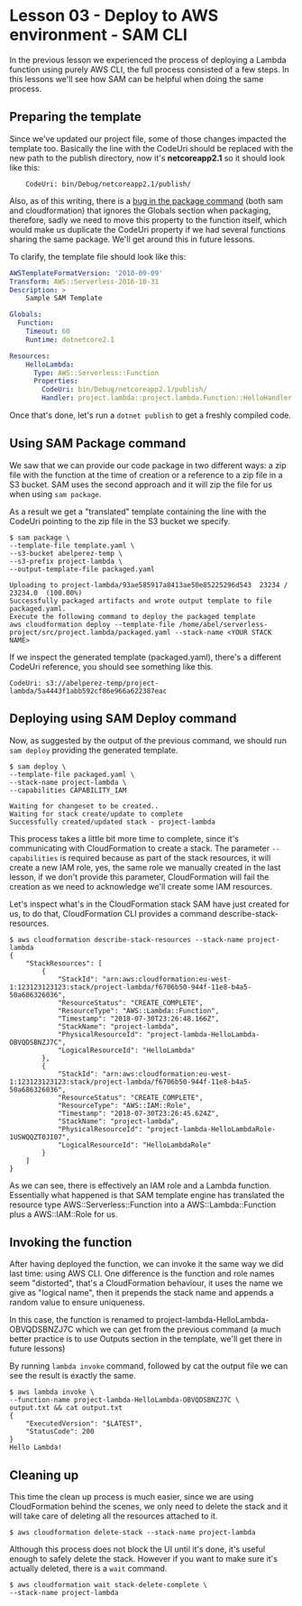 # Lesson 03 - Deploy to AWS environment - SAM CLI

In the previous lesson we experienced the process of deploying a Lambda function using purely AWS CLI, the full process consisted of a few steps. In this lessons we'll see how SAM can be helpful when doing the same process.

## Preparing the template

Since we've updated our project file, some of those changes impacted the template too. Basically the line with the CodeUri should be replaced with the new path to the publish directory, now it's **netcoreapp2.1** so it should look like this:

```
    CodeUri: bin/Debug/netcoreapp2.1/publish/
```

Also, as of this writing, there is a [bug in the package command](https://github.com/aws/aws-cli/issues/3376) (both sam and cloudformation) that ignores the Globals section when packaging, therefore, sadly we need to move this property to the function itself, which would make us duplicate the CodeUri property if we had several functions sharing the same package. We'll get around this in future lessons.

To clarify, the template file should look like this:

```yaml
AWSTemplateFormatVersion: '2010-09-09'
Transform: AWS::Serverless-2016-10-31
Description: >
    Sample SAM Template

Globals:
  Function:
    Timeout: 60
    Runtime: dotnetcore2.1

Resources:
    HelloLambda:
      Type: AWS::Serverless::Function
      Properties:
        CodeUri: bin/Debug/netcoreapp2.1/publish/
        Handler: project.lambda::project.lambda.Function::HelloHandler
```

Once that's done, let's run a ```dotnet publish``` to get a freshly compiled code.

## Using SAM Package command

We saw that we can provide our code package in two different ways: a zip file with the function at the time of creation or a reference to a zip file in a S3 bucket. SAM uses the second approach and it will zip the file for us when using ```sam package```. 

As a result we get a "translated" template containing the line with the CodeUri pointing to the zip file in the S3 bucket we specify.

```shell
$ sam package \
--template-file template.yaml \
--s3-bucket abelperez-temp \
--s3-prefix project-lambda \
--output-template-file packaged.yaml

Uploading to project-lambda/93ae585917a8413ae50e85225296d543  23234 / 23234.0  (100.00%)
Successfully packaged artifacts and wrote output template to file packaged.yaml.
Execute the following command to deploy the packaged template
aws cloudformation deploy --template-file /home/abel/serverless-project/src/project.lambda/packaged.yaml --stack-name <YOUR STACK NAME>
```

If we inspect the generated template (packaged.yaml), there's a different CodeUri reference, you should see something like this.

```
CodeUri: s3://abelperez-temp/project-lambda/5a4443f1abb592cf86e966a622387eac
```

## Deploying using SAM Deploy command

Now, as suggested by the output of the previous command, we should run ```sam deploy``` providing the generated template.

```shell
$ sam deploy \
--template-file packaged.yaml \
--stack-name project-lambda \
--capabilities CAPABILITY_IAM

Waiting for changeset to be created..
Waiting for stack create/update to complete
Successfully created/updated stack - project-lambda
```

This process takes a little bit more time to complete, since it's communicating with CloudFormation to create a stack. The parameter ```--capabilities``` is required because as part of the stack resources, it will create a new IAM role, yes, the same role we manually created in the last lesson, if we don't provide this parameter, CloudFormation will fail the creation as we need to acknowledge we'll create some IAM resources.

Let's inspect what's in the CloudFormation stack SAM have just created for us, to do that, CloudFormation CLI provides a command describe-stack-resources.

```shell
$ aws cloudformation describe-stack-resources --stack-name project-lambda
{
    "StackResources": [
        {
            "StackId": "arn:aws:cloudformation:eu-west-1:123123123123:stack/project-lambda/f6706b50-944f-11e8-b4a5-50a686326036", 
            "ResourceStatus": "CREATE_COMPLETE", 
            "ResourceType": "AWS::Lambda::Function", 
            "Timestamp": "2018-07-30T23:26:48.166Z", 
            "StackName": "project-lambda", 
            "PhysicalResourceId": "project-lambda-HelloLambda-OBVQDSBNZJ7C", 
            "LogicalResourceId": "HelloLambda"
        }, 
        {
            "StackId": "arn:aws:cloudformation:eu-west-1:123123123123:stack/project-lambda/f6706b50-944f-11e8-b4a5-50a686326036", 
            "ResourceStatus": "CREATE_COMPLETE", 
            "ResourceType": "AWS::IAM::Role", 
            "Timestamp": "2018-07-30T23:26:45.624Z", 
            "StackName": "project-lambda", 
            "PhysicalResourceId": "project-lambda-HelloLambdaRole-1USWQQZT0JI07", 
            "LogicalResourceId": "HelloLambdaRole"
        }
    ]
}
```

As we can see, there is effectively an IAM role and a Lambda function. Essentially what happened is that SAM template engine has translated the resource type AWS::Serverless::Function into a AWS::Lambda::Function plus a AWS::IAM::Role for us.

## Invoking the function

After having deployed the function, we can invoke it the same way we did last time: using AWS CLI. One difference is the function and role names seem "distorted", that's a CloudFormation behaviour, it uses the name we give as "logical name", then it prepends the stack name and appends a random value to ensure uniqueness.

In this case, the function is renamed to project-lambda-HelloLambda-OBVQDSBNZJ7C which we can get from the previous command (a much better practice is to use Outputs section in the template, we'll get there in future lessons)

By running ```lambda invoke``` command, followed by cat the output file we can see the result is exactly the same.

```shell
$ aws lambda invoke \
--function-name project-lambda-HelloLambda-OBVQDSBNZJ7C \
output.txt && cat output.txt
{
    "ExecutedVersion": "$LATEST", 
    "StatusCode": 200
}
Hello Lambda!
```

## Cleaning up

This time the clean up process is much easier, since we are using CloudFormation behind the scenes, we only need to delete the stack and it will take care of deleting all the resources attached to it.

```shell
$ aws cloudformation delete-stack --stack-name project-lambda
```

Although this process does not block the UI until it's done, it's useful enough to safely delete the stack. However if you want to make sure it's actually deleted, there is a ```wait``` command.

```shell
$ aws cloudformation wait stack-delete-complete \
--stack-name project-lambda
```
